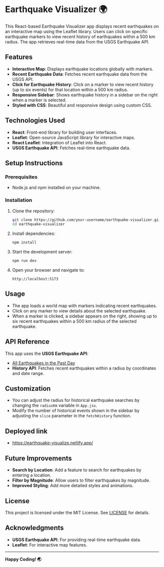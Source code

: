 # Earthquake Visualizer 🌍

This React-based Earthquake Visualizer app displays recent earthquakes on an interactive map using the Leaflet library. Users can click on specific earthquake markers to view recent history of earthquakes within a 500 km radius. The app retrieves real-time data from the USGS Earthquake API.

## Features

- **Interactive Map**: Displays earthquake locations globally with markers.
- **Recent Earthquake Data**: Fetches recent earthquake data from the USGS API.
- **Click for Earthquake History**: Click on a marker to view recent history (up to six events) for that location within a 500 km radius.
- **Responsive Sidebar**: Shows earthquake history in a sidebar on the right when a marker is selected.
- **Styled with CSS**: Beautiful and responsive design using custom CSS.

## Technologies Used

- **React**: Front-end library for building user interfaces.
- **Leaflet**: Open-source JavaScript library for interactive maps.
- **React Leaflet**: Integration of Leaflet into React.
- **USGS Earthquake API**: Fetches real-time earthquake data.


## Setup Instructions

### Prerequisites

- Node.js and npm installed on your machine.

### Installation

1. Clone the repository:
    ```bash
    git clone https://github.com/your-username/earthquake-visualizer.git
    cd earthquake-visualizer
    ```

2. Install dependencies:
    ```bash
    npm install
    ```

3. Start the development server:
    ```bash
    npm run dev
    ```

4. Open your browser and navigate to:
    ```
    http://localhost:5173
    ```

## Usage

- The app loads a world map with markers indicating recent earthquakes.
- Click on any marker to view details about the selected earthquake.
- When a marker is clicked, a sidebar appears on the right, showing up to six recent earthquakes within a 500 km radius of the selected earthquake.

## API Reference

This app uses the **USGS Earthquake API**:
- [All Earthquakes in the Past Day](https://earthquake.usgs.gov/earthquakes/feed/v1.0/summary/all_day.geojson)
- **History API**: Fetches recent earthquakes within a radius by coordinates and date range.

## Customization

- You can adjust the radius for historical earthquake searches by changing the `radiusKm` variable in `App.jsx`.
- Modify the number of historical events shown in the sidebar by adjusting the `slice` parameter in the `fetchHistory` function.

## Deployed link

- https://earthquake-visualize.netlify.app/


## Future Improvements

- **Search by Location**: Add a feature to search for earthquakes by entering a location.
- **Filter by Magnitude**: Allow users to filter earthquakes by magnitude.
- **Improved Styling**: Add more detailed styles and animations.

## License

This project is licensed under the MIT License. See [LICENSE](LICENSE) for details.

## Acknowledgments

- **USGS Earthquake API**: For providing real-time earthquake data.
- **Leaflet**: For interactive map features.

---

**Happy Coding! 🌏**


